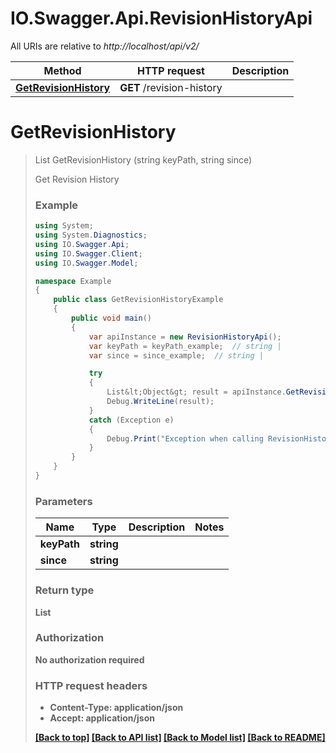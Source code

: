 # IO.Swagger.Api.RevisionHistoryApi

All URIs are relative to *http://localhost/api/v2/*

Method | HTTP request | Description
------------- | ------------- | -------------
[**GetRevisionHistory**](RevisionHistoryApi.md#getrevisionhistory) | **GET** /revision-history | 


<a name="getrevisionhistory"></a>
# **GetRevisionHistory**
> List<Object> GetRevisionHistory (string keyPath, string since)



Get Revision History

### Example
```csharp
using System;
using System.Diagnostics;
using IO.Swagger.Api;
using IO.Swagger.Client;
using IO.Swagger.Model;

namespace Example
{
    public class GetRevisionHistoryExample
    {
        public void main()
        {
            var apiInstance = new RevisionHistoryApi();
            var keyPath = keyPath_example;  // string | 
            var since = since_example;  // string | 

            try
            {
                List&lt;Object&gt; result = apiInstance.GetRevisionHistory(keyPath, since);
                Debug.WriteLine(result);
            }
            catch (Exception e)
            {
                Debug.Print("Exception when calling RevisionHistoryApi.GetRevisionHistory: " + e.Message );
            }
        }
    }
}
```

### Parameters

Name | Type | Description  | Notes
------------- | ------------- | ------------- | -------------
 **keyPath** | **string**|  | 
 **since** | **string**|  | 

### Return type

**List<Object>**

### Authorization

No authorization required

### HTTP request headers

 - **Content-Type**: application/json
 - **Accept**: application/json

[[Back to top]](#) [[Back to API list]](../README.md#documentation-for-api-endpoints) [[Back to Model list]](../README.md#documentation-for-models) [[Back to README]](../README.md)

